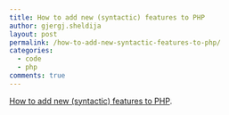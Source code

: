```yaml
---
title: How to add new (syntactic) features to PHP
author: gjergj.sheldija
layout: post
permalink: /how-to-add-new-syntactic-features-to-php/
categories:
  - code
  - php
comments: true
---
```

[How to add new (syntactic) features to PHP][1].

 [1]: http://nikic.github.com/2012/07/27/How-to-add-new-syntactic-features-to-PHP.html

